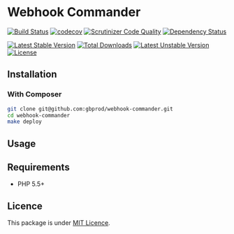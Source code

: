 # Webhook Commander

[![Build Status](https://travis-ci.org/gbprod/webhook-commander.svg?branch=master)](https://travis-ci.org/gbprod/webhook-commander) 
[![codecov](https://codecov.io/gh/gbprod/webhook-commander/branch/master/graph/badge.svg)](https://codecov.io/gh/gbprod/webhook-commander)
[![Scrutinizer Code Quality](https://scrutinizer-ci.com/g/gbprod/webhook-commander/badges/quality-score.png?b=master)](https://scrutinizer-ci.com/g/gbprod/webhook-commander/?branch=master) 
[![Dependency Status](https://www.versioneye.com/user/projects/574a9caace8d0e004130d3aa/badge.svg)](https://www.versioneye.com/user/projects/574a9caace8d0e004130d3aa)

[![Latest Stable Version](https://poser.pugx.org/gbprod/webhook-commander/v/stable)](https://packagist.org/packages/gbprod/webhook-commander)
[![Total Downloads](https://poser.pugx.org/gbprod/webhook-commander/downloads)](https://packagist.org/packages/gbprod/webhook-commander)
[![Latest Unstable Version](https://poser.pugx.org/gbprod/webhook-commander/v/unstable)](https://packagist.org/packages/gbprod/webhook-commander)
[![License](https://poser.pugx.org/gbprod/webhook-commander/license)](https://packagist.org/packages/gbprod/webhook-commander)

## Installation

### With Composer

```bash
git clone git@github.com:gbprod/webhook-commander.git
cd webhook-commander
make deploy
```

## Usage


## Requirements

 * PHP 5.5+

## Licence

This package is under [MIT Licence](LICENCE). 